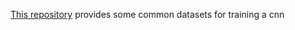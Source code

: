 [This repository](https://github.com/L706077/Face-Recognition-Dataset-for-Trainin) provides some common datasets for training a cnn

